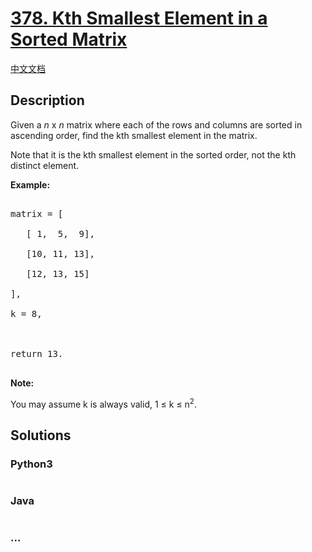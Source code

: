 # [378. Kth Smallest Element in a Sorted Matrix](https://leetcode.com/problems/kth-smallest-element-in-a-sorted-matrix)

[中文文档](/solution/0300-0399/0378.Kth%20Smallest%20Element%20in%20a%20Sorted%20Matrix/README.md)

## Description
<p>Given a <i>n</i> x <i>n</i> matrix where each of the rows and columns are sorted in ascending order, find the kth smallest element in the matrix.</p>



<p>

Note that it is the kth smallest element in the sorted order, not the kth distinct element.

</p>



<p><b>Example:</b>

<pre>

matrix = [

   [ 1,  5,  9],

   [10, 11, 13],

   [12, 13, 15]

],

k = 8,



return 13.

</pre>

</p>



<p><b>Note: </b><br>

You may assume k is always valid, 1 &le; k &le; n<sup>2</sup>.</p>


## Solutions


<!-- tabs:start -->

### **Python3**

```python

```

### **Java**

```java

```

### **...**
```

```

<!-- tabs:end -->